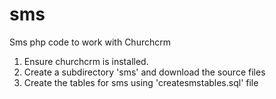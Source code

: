 # sms
Sms php code to work with Churchcrm

1. Ensure churchcrm is installed.
2. Create a subdirectory 'sms' and download the source files
3. Create the tables for sms using 'createsmstables.sql' file
